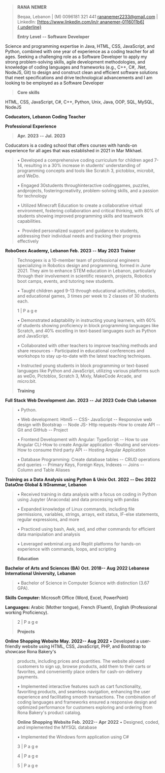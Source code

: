 > **RANA** **NEMER**
>
> Beqaa, Lebanon \| (M) 0096181 321 441 rananemer2233@gmail.com \|
> LinkedIn: [[https://www.linkedin.com/in/r
> ananemer-0116011b6]{.underline}](https://www.linkedin.com/in/rana-nemer-0116011b6)
>
> **Entry** **Level** **--** **Software** **Developer**

Science and programming expertise in Java, HTML, CSS, JavaScript, and
Python, combined with one year of experience as a coding teacher for all
ages. Seeking a challenging role as a Software Developer to apply my
strong problem-solving skills, agile development methodologies, and
knowledge of coding languages and frameworks (e.g., C++, C#, .Net,
NodeJS, Git) to design and construct clean and efficient software
solutions that meet specifications and drive technological advancements
and I am looking to be employed as a Software Developer

> **Core** **skills**

HTML, CSS, JavaScript, C#, C++, Python, Unix, Java, OOP, SQL, MySQL,
NodeJS

**Coducators,** **Lebanon** **Coding** **Teacher**

**Professional** **Experience**

> **Apr.** **2023** **--** **Jul.** **2023**

Coducators is a coding school that offers courses with hands-on
experience for all ages that was established in 2021 in Mar Mikhael.

> • Developed a comprehensive coding curriculum for children aged 7-14,
> resulting in a 30% increase in students\' understanding of programming
> concepts and tools like Scratch 3, pictoblox, microbit, and WeDo.
>
> • Engaged 30students throughinteractive codinggames, puzzles,
> andprojects, fosteringcreativity, problem-solving skills, and a
> passion for technology
>
> • Utilized Minecraft Education to create a collaborative virtual
> environment, fostering collaboration and critical thinking, with 80%
> of students showing improved programming skills and teamwork
> capabilities.
>
> •  Provided personalized support and guidance to students, addressing
> their individual needs and tracking their progress effectively

**RoboGeex** **Academy,** **Lebanon** **Feb.** **2023** **--** **May**
**2023** **Trainer**

> Technogeex is a 10-member team of professional engineers specializing
> in Robotics design and programming, formed in June 2021. They aim to
> enhance STEM education in Lebanon, particularly through their
> involvement in scientific research, projects, Robotics boot camps,
> events, and tutoring new students.
>
> • Taught children aged 9-13 through educational activities, robotics,
> and educational games, 3 times per week to 2 classes of 30 students
> each.
>
> 1 \| P a g e
>
> • Demonstrated adaptability in instructing young learners, with 60% of
> students showing proficiency in block programming languages like
> Scratch, and 40% excelling in text-based languages such as Python and
> JavaScript.
>
> • Collaborated with other teachers to improve teaching methods and
> share resources - Participated in educational conferences and
> workshops to stay up-to-date with the latest teaching techniques.
>
> • Instructed young students in block programming or text-based
> languages like Python and JavaScript, utilizing various platforms such
> as weDo, Pictoblox, Scratch 3, Mixly, MakeCode Arcade, and micro:bit.
>
> **Training**

**Full** **Stack** **Web** **Development** **Jan.** **2023** **--**
**Jul** **2023** **Code** **Club** **Lebanon**

> • Python.
>
> • Web development: Html5 -- CSS- JavaScript -- Responsive web design
> with Bootstrap -- Node JS- Http requests-How to create API -- Git and
> GitHub -- Project
>
> • Frontend Development with Angular: TypeScript -- How to use Angular
> CLI-How to create Angular application -Routing and services- How to
> consume third party API -- Hosting Angular Application
>
> • Database Programming: Create database tables -- CRUD operations and
> queries -- Primary Keys, Foreign Keys, Indexes -- Joins -- Column and
> Table Aliases

**Training** **as** **a** **Data** **Analysis** **using** **Python**
**&** **Unix** **Oct.** **2022** **--** **Dec** **2022** **DataOne**
**Global** **&** **ItGrammar,** **Lebanon**

> • Received training in data analysis with a focus on coding in Python
> using Jupyter (Anaconda) and data processing with pandas
>
> • Expanded knowledge of Linux commands, including file permissions,
> variables, strings, arrays, exit status, IF-else statements, regular
> expressions, and more
>
> • Practiced using bash, Awk, sed, and other commands for efficient
> data manipulation and analysis
>
> • Leveraged webminal.org and Replit platforms for hands-on experience
> with commands, loops, and scripting
>
> **Education**

**Bachelor** **of** **Arts** **and** **Sciences** **(BA)** **Oct.**
**2018--** **Aug** **2022** **Lebanese** **International**
**University,** **Lebanon**

> • Bachelor of Science in Computer Science with distinction (3.67 GPA).

**Skills** **Computer:** Microsoft Office (Word, Excel, PowerPoint)

**Languages:** Arabic (Mother tongue), French (Fluent), English
(Professional working Proficiency).

> 2 \| P a g e
>
> **Projects**

**Online** **Shopping** **Website** **May.** **2022--** **Aug** **2022**
• Developed a user-friendly website using HTML, CSS, JavaScript, PHP,
and Bootstrap to showcase Rona Bakery\'s

> products, including prices and quantities. The website allowed
> customers to sign up, browse products, add them to their carts or
> favorites, and conveniently place orders for cash-on-delivery
> payments.
>
> • Implemented interactive features such as cart functionality,
> favoriting products, and seamless navigation, enhancing the user
> experience and facilitating smooth transactions. The combination of
> coding languages and frameworks ensured a responsive design and
> optimized performance for customers exploring and ordering from Rona
> Bakery\'s product catalog.
>
> **Online** **Shopping** **Website** **Feb.** **2022--** **Apr**
> **2022** • Designed, coded, and implemented the MYSQL database
>
> • Implemented the Windows form application using C#
>
> 3 \| P a g e
>
> 4 \| P a g e
>
> 5 \| P a g e
